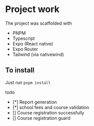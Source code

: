# Project work

The project was scaffolded with

- PNPM
- Typescript
- Expo (React native)
- Expo Router
- Tailwind (via nativewind)

## To install

Just run
`pnpm install`

todo

- [*] Report generation
- [*] school fees and course validation
- [] Course registration successfully
- [] Course registration guard
